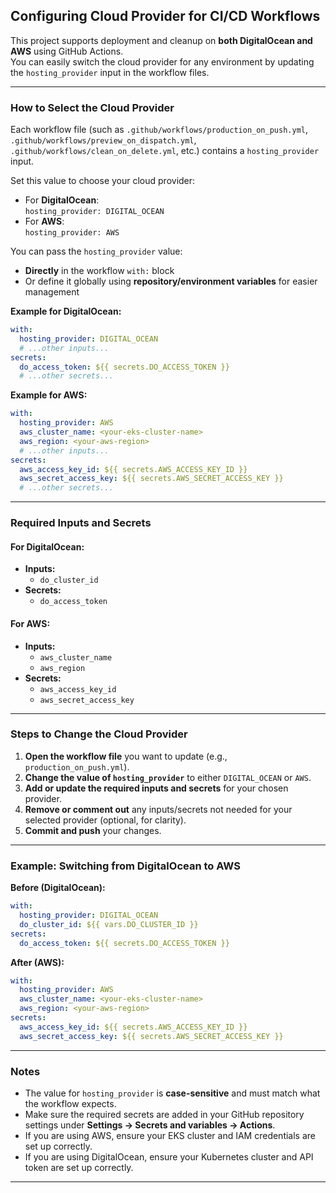 ## Configuring Cloud Provider for CI/CD Workflows

This project supports deployment and cleanup on **both DigitalOcean and AWS** using GitHub Actions.  
You can easily switch the cloud provider for any environment by updating the `hosting_provider` input in the workflow files.

---

### How to Select the Cloud Provider

Each workflow file (such as `.github/workflows/production_on_push.yml`, `.github/workflows/preview_on_dispatch.yml`, `.github/workflows/clean_on_delete.yml`, etc.) contains a `hosting_provider` input.

Set this value to choose your cloud provider:

- For **DigitalOcean**:  
  `hosting_provider: DIGITAL_OCEAN`
- For **AWS**:  
  `hosting_provider: AWS`

You can pass the `hosting_provider` value:

- **Directly** in the workflow `with:` block
- Or define it globally using **repository/environment variables** for easier management

**Example for DigitalOcean:**

```yaml
with:
  hosting_provider: DIGITAL_OCEAN
  # ...other inputs...
secrets:
  do_access_token: ${{ secrets.DO_ACCESS_TOKEN }}
  # ...other secrets...
```

**Example for AWS:**

```yaml
with:
  hosting_provider: AWS
  aws_cluster_name: <your-eks-cluster-name>
  aws_region: <your-aws-region>
  # ...other inputs...
secrets:
  aws_access_key_id: ${{ secrets.AWS_ACCESS_KEY_ID }}
  aws_secret_access_key: ${{ secrets.AWS_SECRET_ACCESS_KEY }}
  # ...other secrets...
```

---

### Required Inputs and Secrets

#### For DigitalOcean:

- **Inputs:**
  - `do_cluster_id`
- **Secrets:**
  - `do_access_token`

#### For AWS:

- **Inputs:**
  - `aws_cluster_name`
  - `aws_region`
- **Secrets:**
  - `aws_access_key_id`
  - `aws_secret_access_key`

---

### Steps to Change the Cloud Provider

1. **Open the workflow file** you want to update (e.g., `production_on_push.yml`).
2. **Change the value of `hosting_provider`** to either `DIGITAL_OCEAN` or `AWS`.
3. **Add or update the required inputs and secrets** for your chosen provider.
4. **Remove or comment out** any inputs/secrets not needed for your selected provider (optional, for clarity).
5. **Commit and push** your changes.

---

### Example: Switching from DigitalOcean to AWS

**Before (DigitalOcean):**

```yaml
with:
  hosting_provider: DIGITAL_OCEAN
  do_cluster_id: ${{ vars.DO_CLUSTER_ID }}
secrets:
  do_access_token: ${{ secrets.DO_ACCESS_TOKEN }}
```

**After (AWS):**

```yaml
with:
  hosting_provider: AWS
  aws_cluster_name: <your-eks-cluster-name>
  aws_region: <your-aws-region>
secrets:
  aws_access_key_id: ${{ secrets.AWS_ACCESS_KEY_ID }}
  aws_secret_access_key: ${{ secrets.AWS_SECRET_ACCESS_KEY }}
```

---

### Notes

- The value for `hosting_provider` is **case-sensitive** and must match what the workflow expects.
- Make sure the required secrets are added in your GitHub repository settings under **Settings → Secrets and variables → Actions**.
- If you are using AWS, ensure your EKS cluster and IAM credentials are set up correctly.
- If you are using DigitalOcean, ensure your Kubernetes cluster and API token are set up correctly.

---
